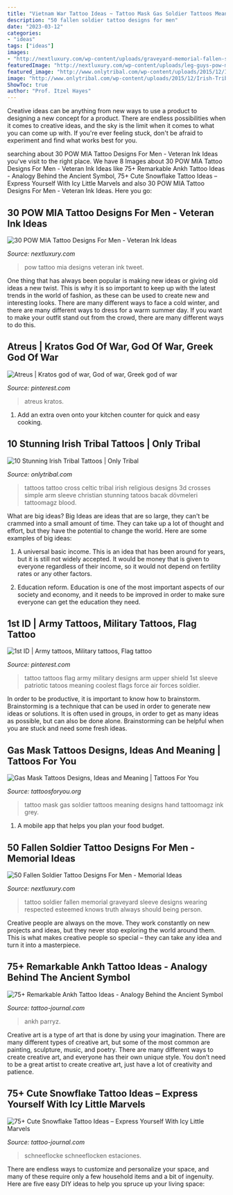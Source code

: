 ```yaml
---
title: "Vietnam War Tattoo Ideas ~ Tattoo Mask Gas Soldier Tattoos Meaning Designs Hand Tattoomagz Ink Grey"
description: "50 fallen soldier tattoo designs for men"
date: "2023-03-12"
categories:
- "ideas"
tags: ["ideas"]
images:
- "http://nextluxury.com/wp-content/uploads/graveyard-memorial-fallen-soldier-guys-sleeve-tattoo.jpg"
featuredImage: "http://nextluxury.com/wp-content/uploads/leg-guys-pow-mia-tattoo-design-ideas.jpg"
featured_image: "http://www.onlytribal.com/wp-content/uploads/2015/12/Irish-Tribal-Tattoos-for-Men.jpg"
image: "http://www.onlytribal.com/wp-content/uploads/2015/12/Irish-Tribal-Tattoos-for-Men.jpg"
ShowToc: true
author: "Prof. Itzel Hayes"
---
```



Creative ideas can be anything from new ways to use a product to designing a new concept for a product. There are endless possibilities when it comes to creative ideas, and the sky is the limit when it comes to what you can come up with. If you're ever feeling stuck, don't be afraid to experiment and find what works best for you.

	

		
searching about 30 POW MIA Tattoo Designs For Men - Veteran Ink Ideas you've visit to the right place. We have 8 Images about 30 POW MIA Tattoo Designs For Men - Veteran Ink Ideas like 75+ Remarkable Ankh Tattoo Ideas - Analogy Behind the Ancient Symbol, 75+ Cute Snowflake Tattoo Ideas – Express Yourself With Icy Little Marvels and also 30 POW MIA Tattoo Designs For Men - Veteran Ink Ideas. Here you go:
		
    
## 30 POW MIA Tattoo Designs For Men - Veteran Ink Ideas

<img loading=lazy src="http://nextluxury.com/wp-content/uploads/leg-guys-pow-mia-tattoo-design-ideas.jpg" onerror="this.onerror=null;this.src='https://tse4.mm.bing.net/th?id=OIP.5CV6Bn7xsPvq1wYlKEeUPgHaKD&amp;pid=15.1';" alt="30 POW MIA Tattoo Designs For Men - Veteran Ink Ideas">

_Source: nextluxury.com_

>pow tattoo mia designs veteran ink tweet. 

	

One thing that has always been popular is making new ideas or giving old ideas a new twist. This is why it is so important to keep up with the latest trends in the world of fashion, as these can be used to create new and interesting looks. There are many different ways to face a cold winter, and there are many different ways to dress for a warm summer day. If you want to make your outfit stand out from the crowd, there are many different ways to do this.

    
## Atreus | Kratos God Of War, God Of War, Greek God Of War

<img loading=lazy src="https://i.pinimg.com/736x/63/a8/75/63a8752c10b4610f49a6cd63f7584bdf.jpg" onerror="this.onerror=null;this.src='https://tse3.mm.bing.net/th?id=OIP.q97GmmnTvarUNbdtjEn2XAHaNK&amp;pid=15.1';" alt="Atreus | Kratos god of war, God of war, Greek god of war">

_Source: pinterest.com_

>atreus kratos. 

	

1. Add an extra oven onto your kitchen counter for quick and easy cooking.

    
## 10 Stunning Irish Tribal Tattoos | Only Tribal

<img loading=lazy src="http://www.onlytribal.com/wp-content/uploads/2015/12/Irish-Tribal-Tattoos-for-Men.jpg" onerror="this.onerror=null;this.src='https://tse1.mm.bing.net/th?id=OIP.iT_LJ_Zpn3bpBaGhZubeBgHaJ4&amp;pid=15.1';" alt="10 Stunning Irish Tribal Tattoos | Only Tribal">

_Source: onlytribal.com_

>tattoos tattoo cross celtic tribal irish religious designs 3d crosses simple arm sleeve christian stunning tatoos bacak dövmeleri tattoomagz blood. 

	

What are big ideas?
Big Ideas are ideas that are so large, they can't be crammed into a small amount of time. They can take up a lot of thought and effort, but they have the potential to change the world. Here are some examples of big ideas:
1. A universal basic income. This is an idea that has been around for years, but it is still not widely accepted. It would be money that is given to everyone regardless of their income, so it would not depend on fertility rates or any other factors.

2. Education reform. Education is one of the most important aspects of our society and economy, and it needs to be improved in order to make sure everyone can get the education they need.

    
## 1st ID | Army Tattoos, Military Tattoos, Flag Tattoo

<img loading=lazy src="https://i.pinimg.com/736x/43/74/c5/4374c5d50ca487f2b3792a3272a2aead--military-flags-army-tattoos.jpg" onerror="this.onerror=null;this.src='https://tse4.mm.bing.net/th?id=OIP.nwxrA2XfRWxuaaSKZs5GAAHaHa&amp;pid=15.1';" alt="1st ID | Army tattoos, Military tattoos, Flag tattoo">

_Source: pinterest.com_

>tattoo tattoos flag army military designs arm upper shield 1st sleeve patriotic tatoos meaning coolest flags force air forces soldier. 

	

In order to be productive, it is important to know how to brainstorm. Brainstorming is a technique that can be used in order to generate new ideas or solutions. It is often used in groups, in order to get as many ideas as possible, but can also be done alone. Brainstorming can be helpful when you are stuck and need some fresh ideas.

    
## Gas Mask Tattoos Designs, Ideas And Meaning | Tattoos For You

<img loading=lazy src="https://www.tattoosforyou.org/wp-content/uploads/2016/03/Gas-Mask-Tattoo-on-Hand.jpg" onerror="this.onerror=null;this.src='https://tse2.mm.bing.net/th?id=OIP.xnngqiovTY2K5aWq7kwJnQHaJ4&amp;pid=15.1';" alt="Gas Mask Tattoos Designs, Ideas and Meaning | Tattoos For You">

_Source: tattoosforyou.org_

>tattoo mask gas soldier tattoos meaning designs hand tattoomagz ink grey. 

	

1. A mobile app that helps you plan your food budget.

    
## 50 Fallen Soldier Tattoo Designs For Men - Memorial Ideas

<img loading=lazy src="http://nextluxury.com/wp-content/uploads/graveyard-memorial-fallen-soldier-guys-sleeve-tattoo.jpg" onerror="this.onerror=null;this.src='https://tse1.mm.bing.net/th?id=OIP.bb5sKFTaoJxKvYelXl6R-AHaIh&amp;pid=15.1';" alt="50 Fallen Soldier Tattoo Designs For Men - Memorial Ideas">

_Source: nextluxury.com_

>tattoo soldier fallen memorial graveyard sleeve designs wearing respected esteemed knows truth always should being person. 

	

Creative people are always on the move. They work constantly on new projects and ideas, but they never stop exploring the world around them. This is what makes creative people so special – they can take any idea and turn it into a masterpiece.

    
## 75+ Remarkable Ankh Tattoo Ideas - Analogy Behind The Ancient Symbol

<img loading=lazy src="https://tattoo-journal.com/wp-content/uploads/2017/06/Ankh-Tattoo-73-765x765.jpg" onerror="this.onerror=null;this.src='https://tse4.mm.bing.net/th?id=OIP.fpJWSfkd6zgMkoozQSfH8QHaHa&amp;pid=15.1';" alt="75+ Remarkable Ankh Tattoo Ideas - Analogy Behind the Ancient Symbol">

_Source: tattoo-journal.com_

>ankh parryz. 

	

Creative art is a type of art that is done by using your imagination. There are many different types of creative art, but some of the most common are painting, sculpture, music, and poetry. There are many different ways to create creative art, and everyone has their own unique style. You don’t need to be a great artist to create creative art, just have a lot of creativity and patience.

    
## 75+ Cute Snowflake Tattoo Ideas – Express Yourself With Icy Little Marvels

<img loading=lazy src="https://tattoo-journal.com/wp-content/uploads/2016/09/snowflake-tattoo46.jpg" onerror="this.onerror=null;this.src='https://tse3.mm.bing.net/th?id=OIP.x-Sd-FU4rqj6nBlNAHe08QHaHa&amp;pid=15.1';" alt="75+ Cute Snowflake Tattoo Ideas – Express Yourself With Icy Little Marvels">

_Source: tattoo-journal.com_

>schneeflocke schneeflocken estaciones. 

	

There are endless ways to customize and personalize your space, and many of these require only a few household items and a bit of ingenuity. Here are five easy DIY ideas to help you spruce up your living space: 

